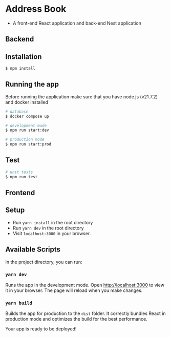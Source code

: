 
# Address Book
- A front-end React application and back-end Nest application

## Backend

## Installation 

```bash
$ npm install
```

## Running the app

Before running the application make sure that you have node.js (v21.7.2) and docker installed

```bash
# database
$ docker compose up
```
```bash
# development mode
$ npm run start:dev
```
```bash
# production mode
$ npm run start:prod
```

## Test

```bash
# unit tests
$ npm run test
```

## Frontend

## Setup

- Run `yarn install` in the root directory
- Run `yarn dev` in the root directory
- Visit `localhost:3000` in your browser.

## Available Scripts

In the project directory, you can run:

### `yarn dev`

Runs the app in the development mode.
Open [http://localhost:3000](http://localhost:3000) to view it in your browser.
The page will reload when you make changes.

### `yarn build`

Builds the app for production to the `dist` folder.
It correctly bundles React in production mode and optimizes the build for the best performance.

Your app is ready to be deployed!

